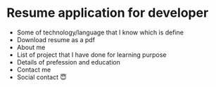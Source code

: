 # Resume application for developer
- Some of technology/language that I know which is define
- Download resume as a pdf
- About me
- List of project that I have done for learning purpose
- Details of prefession and education
- Contact me
- Social contact 😇️
